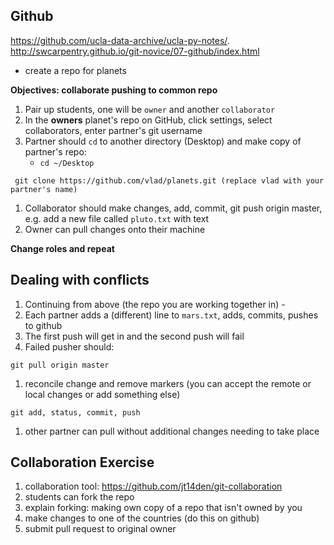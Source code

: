 ## Github

<https://github.com/ucla-data-archive/ucla-py-notes/>. 
<http://swcarpentry.github.io/git-novice/07-github/index.html>

* create a repo for planets

**Objectives: collaborate pushing to common repo**

1. Pair up students, one will be `owner` and another `collaborator`
1. In the **owners** planet's repo on GitHub, click settings, select collaborators, enter partner's git username
1. Partner should `cd` to another directory (Desktop) and make copy of partner's repo:
   * `cd ~/Desktop`
  ~~~
   git clone https://github.com/vlad/planets.git (replace vlad with your partner's name)
  ~~~
1. Collaborator should make changes, add, commit, git push origin master, e.g. add a new file called `pluto.txt` with text
1. Owner can pull changes onto their machine

**Change roles and repeat**

## Dealing with conflicts

1. Continuing from above (the repo you are working together in) -
1. Each partner adds a (different) line to `mars.txt`, adds, commits, pushes to github
1. The first push will get in and the second push will fail
1. Failed pusher should:

~~~
git pull origin master
~~~

1. reconcile change and remove markers (you can accept the remote or local changes or add something else)

~~~
git add, status, commit, push
~~~

1. other partner can pull without additional changes needing to take place

## Collaboration Exercise

1. collaboration tool: https://github.com/jt14den/git-collaboration
1. students can fork the repo
1. explain forking: making own copy of a repo that isn't owned by you
1. make changes to one of the countries (do this on github)
1. submit pull request to original owner
